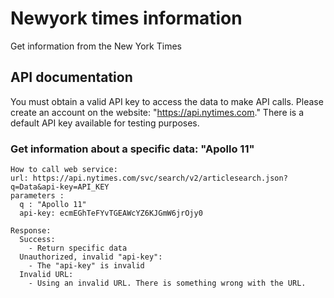 # Newyork times information
  Get information from the New York Times
## API documentation
   You must obtain a valid API key to access the data to make API calls. Please create an account on the website: "https://api.nytimes.com."
   There is a default API key available for testing purposes.

### Get information about a specific data: "Apollo 11"
    How to call web service:
    url: https://api.nytimes.com/svc/search/v2/articlesearch.json?q=Data&api-key=API_KEY
    parameters :
      q : "Apollo 11"
      api-key: ecmEGhTeFYvTGEAWcYZ6KJGmW6jrOjy0

    Response:
      Success:
        - Return specific data
      Unauthorized, invalid "api-key":
        - The "api-key" is invalid
      Invalid URL:
        - Using an invalid URL. There is something wrong with the URL.
    
          
      
    
   
